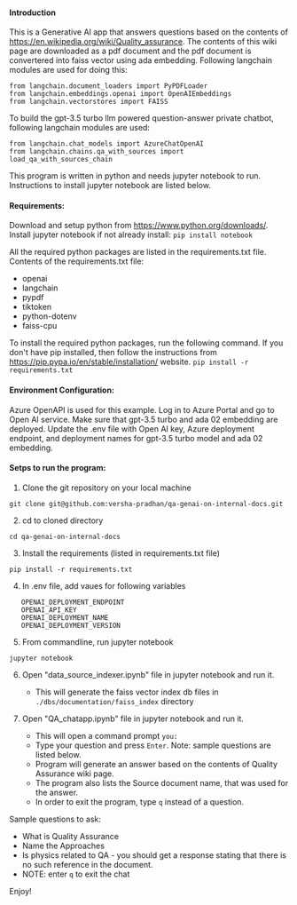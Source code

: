 #### Introduction
This is a Generative AI app that answers questions based on the contents of https://en.wikipedia.org/wiki/Quality_assurance. The contents of this wiki page are downloaded as a pdf document and the pdf document is convertered into faiss vector using ada embedding. Following langchain modules are used for doing this:
```
from langchain.document_loaders import PyPDFLoader
from langchain.embeddings.openai import OpenAIEmbeddings
from langchain.vectorstores import FAISS
```

To build the gpt-3.5 turbo llm powered question-answer private chatbot, following langchain modules are used:
```
from langchain.chat_models import AzureChatOpenAI
from langchain.chains.qa_with_sources import load_qa_with_sources_chain
```

This program is written in python and needs jupyter notebook to run. Instructions to install jupyter notebook are listed below.
 
#### Requirements:
Download and setup python from https://www.python.org/downloads/.
Install jupyter notebook if not already install:
`
pip install notebook
`

All the required python packages are listed in the requirements.txt file.
Contents of the requirements.txt file:

* openai
* langchain
* pypdf
* tiktoken
* python-dotenv
* faiss-cpu

To install the required python packages, run the following command. If you don't have pip installed, then follow the instructions from https://pip.pypa.io/en/stable/installation/ website.
`
pip install -r requirements.txt
`


#### Environment Configuration:
Azure OpenAPI is used for this example.
Log in to Azure Portal and go to Open AI service. 
Make sure that gpt-3.5 turbo and ada 02 embedding are deployed.
Update the .env file with Open AI key, Azure deployment endpoint, and deployment names for gpt-3.5 turbo model and ada 02 embedding.

#### Setps to run the program:
1. Clone the git repository on your local machine
```
git clone git@github.com:versha-pradhan/qa-genai-on-internal-docs.git
```

2. cd to cloned directory 
```
cd qa-genai-on-internal-docs
```

3. Install the requirements (listed in requirements.txt file)
```
pip install -r requirements.txt
```

4. In .env file, add vaues for following variables
```
   OPENAI_DEPLOYMENT_ENDPOINT
   OPENAI_API_KEY
   OPENAI_DEPLOYMENT_NAME
   OPENAI_DEPLOYMENT_VERSION
```

5. From commandline, run jupyter notebook 
```
jupyter notebook
```

6. Open "data_source_indexer.ipynb" file in jupyter notebook and run it.
   * This will generate the faiss vector index db files in `./dbs/documentation/faiss_index` directory

7. Open "QA_chatapp.ipynb" file in jupyter notebook and run it.
   * This will open a command prompt `you: `
   * Type your question and press `Enter`. Note: sample questions are listed below.
   * Program will generate an answer based on the contents of Quality Assurance wiki page.
   * The program also lists the Source document name, that was used for the answer. 
   * In order to exit the program, type `q` instead of a question.

Sample questions to ask:
* What is Quality Assurance
* Name the Approaches 
* Is physics related to QA - you should get a response stating that there is no such reference in the document.
* NOTE: enter `q` to exit the chat

Enjoy!
